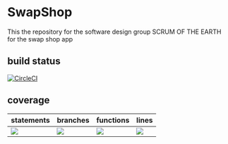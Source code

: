 # SwapShop
This the repository for the software design group SCRUM OF THE EARTH for the swap shop app


## build status 
[![CircleCI](https://dl.circleci.com/status-badge/img/gh/SCRUM-OF-THE-EARTH/SwapShop/tree/main.svg?style=svg)](https://dl.circleci.com/status-badge/redirect/gh/SCRUM-OF-THE-EARTH/SwapShop/tree/main)

## coverage

| statements  |  branches |  functions |  lines  |
|---|---|---|---|
| ![](https://img.shields.io/badge/Coverage-83%25-83A603.svg?prefix=$statements$)  | ![](https://img.shields.io/badge/Coverage-75%25-5A7302.svg?prefix=$branches$)  | ![](https://img.shields.io/badge/Coverage-81%25-83A603.svg?prefix=$functions$) | ![](https://img.shields.io/badge/Coverage-84%25-83A603.svg?prefix=$lines$) |